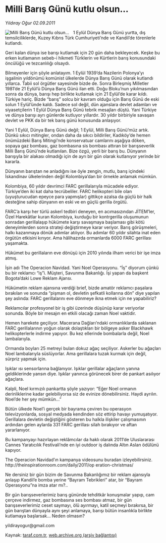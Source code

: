 # Milli Barış Günü kutlu olsun...

*Yıldıray Oğur 02.09.2011*

<div class="yazi"><img align="left" alt="Milli Barış Günü kutlu olsun..." border="0" src="http://www.taraf.com.tr/fotoraflar/makaleler/milli-baris-gunu-kutlu-olsun_9451_orijinal.jpg" style="border-right-width:10px; border-color:#FFFFFF"/><p>1 Eylül Dünya Barış Günü yurtta, dış temsilciliklerde, Kuzey Kıbrıs Türk Cumhuriyeti’nde ve Kandil’de törenlerle kutlandı.</p>
<p>Geri kalan dünya ise barışı kutlamak için 20 gün daha bekleyecek. Keşke bu erken kutlamanın sebeb-i hikmeti Türklerin ve Kürtlerin barış konusundaki öncülüğü ve tezcanlılığı olsaydı.</p>
<p>Bilmeyenler için şöyle anlatayım. 1 Eylül 1939’da Nazilerin Polonya’yı işgalinin yıldönümü komünist ülkelerde Dünya Barış Günü olarak kutlandı yıllarca. Tabii sol örgütler sayesinde bizde de. Sonra Birleşmiş Milletler 1981’de 21 Eylül’ü Dünya Barış Günü ilan etti. Doğu Bloku’nun yıkılmasından sonra da dünya, barışı hep birlikte kutlamak için 21 Eylül’de karar kıldı. Türkiye hariç. Bizde “barış” solcu bir kavram olduğu için Barış Günü de eski solun 1 Eylül’ünde kaldı. Sadece sol değil, dün ajanslara devlet adamları ve siyasetçilerin 1 Eylül Dünya Barış Günü tebrik mesajları düştü. Yani Türkiye ve dünya barışı ayrı günlerde kutluyor yıllardır. 30 yıldır birbiriyle savaşan devlet ve PKK da bir tek barış günü konusunda anlaşıyor.</p>
<p>Yani 1 Eylül, Dünya Barış Günü değil; 1 Eylül, Milli Barış Günü’müz artık. Dünkü sıkıcı mitingler, ondan daha da sıkıcı bildiriler, Kadıköy’de hemen önümüzdeki Barış Mitingi’nde konservatuar camlarını aşağıya döken, sopaya gaz bombası, gaz bombasına sis bombası attıran bir barışseverlik Milli Barış Günü’nde kutlanılan. Bize özgü, yerli bir barış bu. Dünyanın barışıyla bir alakası olmadığı için de ayrı bir gün olarak kutlanıyor yerinde bir kararla.</p>
<p>Dünyanın barıştan ne anladığını ise öyle zengin, mutlu, barış içindeki İskandinav ülkelerinden değil Kolombiya’dan bir örnekle anlamak mümkün.</p>
<p>Kolombiya, 60 yıldır devrimci FARC gerillalarıyla mücadele ediyor. Türkiye’den iki kat daha tecrübeliler. FARC helikopteri bile olan (uyuşturucudan epeyce para yapmışlar) gittikçe azalsa da güçlü bir halk desteğine sahip dünyanın en eski ve en güçlü gerilla örgütü.</p>
<p>FARC’a karşı her türlü askerî tedbiri deneyen, en acımasızından JİTEM’ler, Özel Harekâtlar kuran Kolombiya, kurduğu bir kontrgerilla oluşumunun sonradan gerillalaşıp hükümete karşı savaşmaya başlaması gibi kötü deneyimlerden sonra strateji değiştirmeye karar veriyor. Barış görüşmeleri, halkı kazanmaya dönük adımlar atılıyor. Bu adımlar 60 yıldır silahta inat eden örgütün etkisini kırıyor. Ama hâlihazırda ormanlarda 6000 FARC gerillası yaşamakta.</p>
<p>Hükümet bu gerillaların eve dönüşü için 2010 yılında ilham verici bir işe imza atmış.</p>
<p>İşin adı The Operacion Navidad. Yani Noel Operasyonu. “İş” diyorum çünkü bu bir reklamcı “iş”i. Müşteri, Savunma Bakanlığı. İşi yapan da başkent Bogota’daki Lowe Reklam Ajansı.</p>
<p>Hükümetin reklam ajansına verdiği brief, bizde amatör reklamcı paşalara bırakılan ve sonunda “pişman ol, devletin şefkatli kollarına dön” diye yapılan şey aslında: FARC gerillalarını eve dönmeye ikna etmek için ne yapabiliriz?</p>
<p>Reklamcılar profesyonel bir iş gibi üzerinde düşünüp karar veriyorlar sonunda. Böyle bir mesajın en etkili olacağı zaman Noel vaktidir.</p>
<p>Hemen harekete geçiliyor. Macerana Dağları’ndaki ormanlıklarda saklanan FARC gerillalarının yoğun olarak dolaştıkları bir bölgeye asker Blackhawk helikopterlerle indirme yapıyor. Bu kez ellerinde bombalarla değil, Noel lambalarıyla.</p>
<p>Ormanda boyları 25 metreyi bulan dokuz ağaç seçiliyor. Askerler bu ağaçları Noel lambalarıyla süslüyorlar. Ama gerillalara tuzak kurmak için değil, sürpriz yapmak için.</p>
<p>Işıklar ısı sensorlarına bağlanıyor. Işıklar gerillalar ağaçların yanına geldiklerinde yansın diye. Işıklar yanınca görünecek birer de pankart asılıyor ağaçlara.</p>
<p>Kalpli, Noel kırmızılı pankartta şöyle yazıyor: “Eğer Noel ormanın derinliklerine kadar gelebiliyorsa siz de evinize dönebilirsiniz. Haydi ayrılın. Noel’de her şey mümkün...”</p>
<p>Bütün ülkede Noel’i gerçek bir bayrama çeviren bu operasyon televizyonlarda, sosyal medyada kendinden söz ettirip havayı yumuşatıyor. Gerillalara devletin değiştiğini gösteren bu halkla ilişkiler çalışmasının ardından gelen aylarda 331 FARC gerillası silah bırakıyor ve aftan yararlanıyor.</p>
<p>Bu kampanyayı hazırlayan reklâmcılar da haklı olarak 2011’de Uluslararası Cannes Yaratıcılık Festivali’nde en iyi outdoor iş dalında Altın Aslan ödülünü kapıyor.</p>
<p>The Operacion Navidad’ın kampanya videosunu buradan izleyebilirsiniz. http://theinspirationroom.com/daily/2011/op eration-christmas/</p>
<p>Ne dersiniz bir gün bizim de Savunma Bakanlığımız bir reklam ajansıyla anlaşıp Kandil’e bomba yerine “Bayram Tebrikleri” atar, bir “Bayram Operasyonu”na imza atar mı?..</p>
<p>Bir gün barışseverlerimiz barış gününde tehditkâr konuşmalar yapıp, cam çerçeve indirmez, gaz bombasına ses bombası atmaz, bir gün barışseverlerimiz ceset saymayı, ölü ayırmayı, katil seçmeyi bırakırsa, bir gün barıştan dünyayla aynı şeyi anlamaya, barışı bütün insanlıkla birlikte kutlamaya başlarsak... Neden olmasın?</p>
<p>yildirayogur@gmail.com</p>
</div>

Kaynak: [taraf.com.tr](http://www.taraf.com.tr/yildiray-ogur/makale-milli-baris-gunu-kutlu-olsun.htm), [web.archive.org (arşiv bağlantısı)](http://web.archive.org/web/20130709170717/http://www.taraf.com.tr/yildiray-ogur/makale-milli-baris-gunu-kutlu-olsun.htm)
